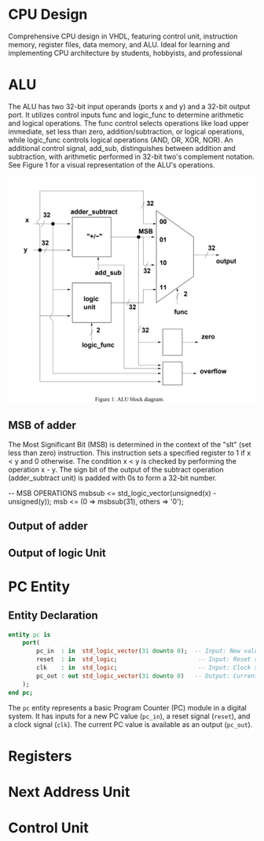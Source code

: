 # CPU Design

Comprehensive CPU design in VHDL, featuring control unit, instruction memory, register files, data memory, and ALU. Ideal for learning and implementing CPU architecture by students, hobbyists, and professional

# ALU

The ALU has two 32-bit input operands (ports x and y) and a 32-bit output port. It utilizes control inputs func and logic_func to determine arithmetic and logical operations. The func control selects operations like load upper immediate, set less than zero, addition/subtraction, or logical operations, while logic_func controls logical operations (AND, OR, XOR, NOR). An additional control signal, add_sub, distinguishes between addition and subtraction, with arithmetic performed in 32-bit two's complement notation. See Figure 1 for a visual representation of the ALU's operations.

![1700642004659](image/README/1700642004659.png)

## MSB of adder

The Most Significant Bit (MSB) is determined in the context of the "slt" (set less than zero) instruction. This instruction sets a specified register to 1 if x < y and 0 otherwise. The condition x < y is checked by performing the operation x - y. The sign bit of the output of the subtract operation (adder_subtract unit) is padded with 0s to form a 32-bit number.

-- MSB OPERATIONS
msbsub <= std_logic_vector(unsigned(x) - unsigned(y));
msb <= (0 => msbsub(31), others => '0');

## Output of adder

## Output of logic Unit

# PC Entity

## Entity Declaration

```vhdl
entity pc is
    port(
        pc_in  : in  std_logic_vector(31 downto 0);  -- Input: New value for Program Counter
        reset  : in  std_logic;                       -- Input: Reset signal
        clk    : in  std_logic;                       -- Input: Clock signal
        pc_out : out std_logic_vector(31 downto 0)   -- Output: Current value of Program Counter
    );
end pc;
```

The `pc` entity represents a basic Program Counter (PC) module in a digital system. It has inputs for a new PC value (`pc_in`), a reset signal (`reset`), and a clock signal (`clk`). The current PC value is available as an output (`pc_out`).

# Registers

# Next Address Unit

# Control Unit
